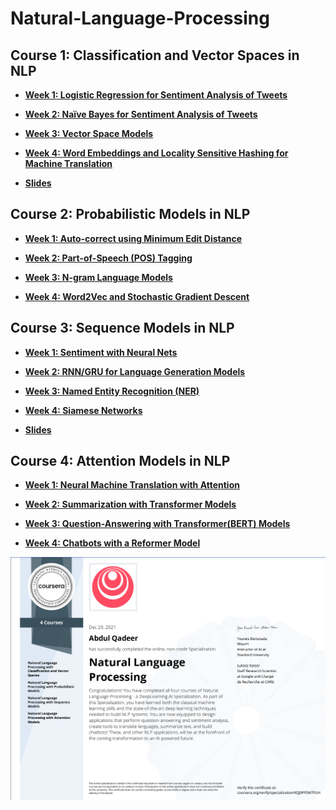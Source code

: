 # Natural-Language-Processing


## Course 1: Classification and Vector Spaces in NLP


* [**Week 1: Logistic Regression for Sentiment Analysis of Tweets**](https://github.com/aqafridi/Natural-Language-Processing/tree/main/1.%20Natural%20Language%20Processing%20with%20Classification%20and%20Vector%20Spaces/Week%201%20Sentiment%20Analysis%20with%20Logistic%20Regression)



* [**Week 2: Naïve Bayes for Sentiment Analysis of Tweets**](https://github.com/aqafridi/Natural-Language-Processing/tree/main/1.%20Natural%20Language%20Processing%20with%20Classification%20and%20Vector%20Spaces/Week%202%20Sentiment%20Analysis%20with%20Na%C3%AFve%20Bayes)



* [**Week 3: Vector Space Models**](https://github.com/aqafridi/Natural-Language-Processing/tree/main/1.%20Natural%20Language%20Processing%20with%20Classification%20and%20Vector%20Spaces/Week%203%20Vector%20Space%20Models)



* [**Week 4: Word Embeddings and Locality Sensitive Hashing for Machine Translation**](https://github.com/aqafridi/Natural-Language-Processing/tree/main/1.%20Natural%20Language%20Processing%20with%20Classification%20and%20Vector%20Spaces/Week%204%20Machine%20Translation%20and%20Document%20Search)


* [**Slides**](https://github.com/aqafridi/Natural-Language-Processing/tree/main/1.%20Natural%20Language%20Processing%20with%20Classification%20and%20Vector%20Spaces/Slides)

## Course 2: Probabilistic Models in NLP



* [**Week 1: Auto-correct using Minimum Edit Distance**](https://github.com/aqafridi/Natural-Language-Processing/tree/main/2%20.Natural%20Language%20Processing%20with%20Probabilistic%20Models/Week%201%20Auto-correct%20using%20Minimum%20Edit%20Distance)


* [**Week 2: Part-of-Speech (POS) Tagging**](https://github.com/aqafridi/Natural-Language-Processing/tree/main/2%20.Natural%20Language%20Processing%20with%20Probabilistic%20Models/Week%202%20Part-of-Speech%20(POS)%20Tagging)



* [**Week 3: N-gram Language Models**](https://github.com/aqafridi/Natural-Language-Processing/tree/main/2%20.Natural%20Language%20Processing%20with%20Probabilistic%20Models/Week%203%20N-gram%20Language%20Models)



* [**Week 4: Word2Vec and Stochastic Gradient Descent**](https://github.com/aqafridi/Natural-Language-Processing/tree/main/2%20.Natural%20Language%20Processing%20with%20Probabilistic%20Models/Week%204%20Word2Vec%20and%20Stochastic%20Gradient%20Descent)



## Course 3: Sequence Models in NLP


* [**Week 1: Sentiment with Neural Nets**](https://github.com/aqafridi/Natural-Language-Processing/tree/main/3.%20Natural%20Language%20Processing%20with%20Sequence%20Models/Week%201%20Neural%20Networks%20for%20Sentiment%20Analysis)



* [**Week 2: RNN/GRU for Language Generation Models**](https://github.com/aqafridi/Natural-Language-Processing/tree/main/3.%20Natural%20Language%20Processing%20with%20Sequence%20Models/Week%202%20Recurrent%20Neural%20Networks%20for%20Language%20Modeling)



* [**Week 3: Named Entity Recognition (NER)**](https://github.com/aqafridi/Natural-Language-Processing/tree/main/3.%20Natural%20Language%20Processing%20with%20Sequence%20Models/Week%203%20LSTMs%20and%20Named%20Entity%20Recognition)



* [**Week 4: Siamese Networks**](https://github.com/aqafridi/Natural-Language-Processing/tree/main/3.%20Natural%20Language%20Processing%20with%20Sequence%20Models/Week%204%20Siamese%20Networks)


* [**Slides**](https://github.com/aqafridi/Natural-Language-Processing/tree/main/3.%20Natural%20Language%20Processing%20with%20Sequence%20Models/Slides)




## Course 4: Attention Models in NLP


* [**Week 1: Neural Machine Translation with Attention**](https://github.com/aqafridi/Natural-Language-Processing/tree/main/4.%20Natural%20Language%20Processing%20with%20Attention%20Models/Week%201%20Neural%20Machine%20Translation%20with%20Attention)


* [**Week 2: Summarization with Transformer Models**](https://github.com/aqafridi/Natural-Language-Processing/tree/main/4.%20Natural%20Language%20Processing%20with%20Attention%20Models/Week%202%20Summarization%20with%20Transformer%20Models)



* [**Week 3: Question-Answering with Transformer(BERT) Models**](https://github.com/aqafridi/Natural-Language-Processing/tree/main/4.%20Natural%20Language%20Processing%20with%20Attention%20Models/Week%203%20Question-Answering%20with%20Transformer(BERT)%20Models)



* [**Week 4: Chatbots with a Reformer Model**](https://github.com/aqafridi/Natural-Language-Processing/tree/main/4.%20Natural%20Language%20Processing%20with%20Attention%20Models/Week%204%20Chatbots%20with%20a%20Reformer%20Model)

![nlpspecilzation.png](nlpspecilzation.png)

